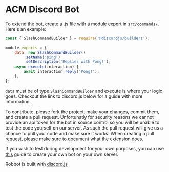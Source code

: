 # ACM Discord Bot 

To extend the bot, create a .js file with a module export in ```src/commands/```. Here's an example:

```javascript
const { SlashCommandBuilder } = require('@discordjs/builders');

module.exports = {
    data: new SlashCommandBuilder()
        .setName('ping')
        .setDescription('Replies with Pong!'),
    async execute(interaction) {
        await interaction.reply('Pong!');
    },
};
```

`data` must be of type `SlashCommandBuilder` and execute is where your logic goes. Checkout the link to discord.js below for a guide with more information.

To contribute, please fork the project, make your changes, commit them, and create a pull request. Unfortunatly for security reasons we cannot provide an api token for the bot in source control so you will be unable to test the code yourself on our server. As such the pull request will give us a chance to pull your code and make sure it works. When creating a pull request, please make sure to document what the extension does.

If you wish to test during development for your own purposes, you can use [this](https://discordjs.guide/preparations/setting-up-a-bot-application.html#creating-your-bot) guide to create your own bot on your own server. 

Robbot is built with [discord.js](https://discord.js.org/#/)